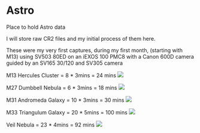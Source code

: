 # Astro
Place to hold Astro data

I will store raw CR2 files and my initial process of them here.

These were my very first captures, during my first month, (starting with M13) using SV503 80ED on an iEXOS 100 PMC8 with a Canon 600D camera guided by an SV165 30/120 and SV305 camera

M13 Hercules Cluster = 8 * 3mins = 24 mins
![](M13/m13.png)

M27 Dumbbell Nebula = 6 * 3mins = 18 mins
![](M27/m27.png)

M31 Andromeda Galaxy = 10 * 3mins = 30 mins
![](M31/m31.png)

M33 Triangulum Galaxy = 20 * 5mins = 100 mins
![](M33/m33.png)

Veil Nebula = 23 * 4mins  = 92 mins
![](Veil/Veil.png)
